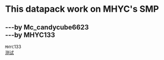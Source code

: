 This datapack work on MHYC's SMP<br>
=================================
---by Mc_candycube6623<br>
---by MHYC133<br>
---------------------------------
`MHYC`133<br>
[测试](http://mhychat.eu.org "mhychat")<br>
<!--注释-->